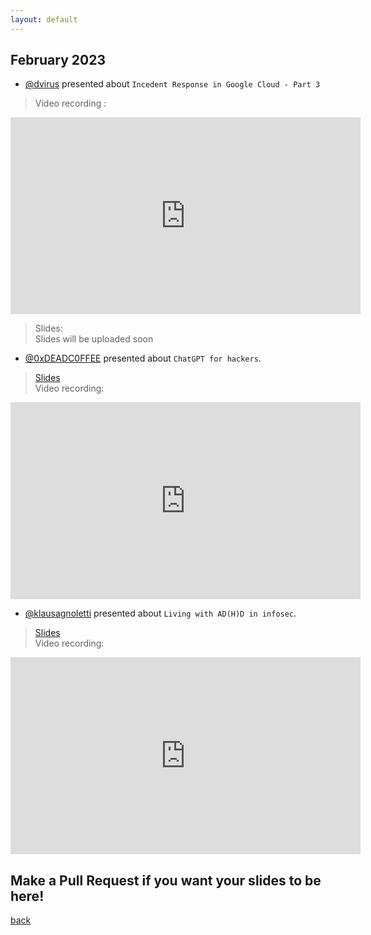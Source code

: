 ```yaml
---
layout: default
---
```


## February 2023

- [@dvirus](https://twitter.com/dvirus) presented about `Incedent Response in Google Cloud - Part 3`  
> Video recording :  
<iframe width="560" height="315" src="https://www.youtube-nocookie.com/embed/XVRFhjOBL6U" title="YouTube video player" frameborder="0" allow="accelerometer; autoplay; clipboard-write; encrypted-media; gyroscope; picture-in-picture; web-share" allowfullscreen></iframe> 

> Slides:  
Slides will be uploaded soon

- [@0xDEADC0FFEE](https://www.linkedin.com/in/sergei-zaiats/) presented about `ChatGPT for hackers`.
> [Slides](https://docs.google.com/presentation/d/1Qbf4eAqTFJ1_957AVAQwquw8m4y3j7mI7fa5WdsAmno/edit?usp=sharing)  
> Video recording:  
<iframe width="560" height="315" src="https://www.youtube-nocookie.com/embed/5csqNLb_7MA" title="YouTube video player" frameborder="0" allow="accelerometer; autoplay; clipboard-write; encrypted-media; gyroscope; picture-in-picture; web-share" allowfullscreen></iframe>

- [@klausagnoletti](https://www.linkedin.com/in/agnoletti/) presented about `Living with AD(H)D in infosec`.
> [Slides](https://docs.google.com/presentation/d/1Isqa9KipMgs9LpBwZINMun3DinHsO_JvJ65Cqfo82VU/edit?usp=sharing)  
> Video recording:  
<iframe width="560" height="315" src="https://www.youtube-nocookie.com/embed/AEOCUZW5Rok" title="YouTube video player" frameborder="0" allow="accelerometer; autoplay; clipboard-write; encrypted-media; gyroscope; picture-in-picture; web-share" allowfullscreen></iframe>


## Make a Pull Request if you want your slides to be here!

[back](/)
